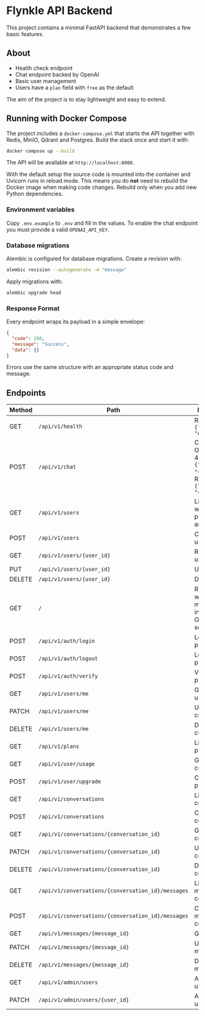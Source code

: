 # Flynkle API Backend

This project contains a minimal FastAPI backend that demonstrates a few basic features.

## About

- Health check endpoint
- Chat endpoint backed by OpenAI
- Basic user management
- Users have a `plan` field with `free` as the default

The aim of the project is to stay lightweight and easy to extend.

## Running with Docker Compose

The project includes a `docker-compose.yml` that starts the API together with
Redis, MinIO, Qdrant and Postgres. Build the stack once and start it with:

```bash
docker compose up --build
```

The API will be available at `http://localhost:8000`.

With the default setup the source code is mounted into the container and
Uvicorn runs in reload mode. This means you do **not** need to rebuild the
Docker image when making code changes. Rebuild only when you add new Python
dependencies.

### Environment variables

Copy `.env.example` to `.env` and fill in the values. To enable the chat
endpoint you must provide a valid `OPENAI_API_KEY`.

### Database migrations

Alembic is configured for database migrations. Create a revision with:

```bash
alembic revision --autogenerate -m "message"
```

Apply migrations with:

```bash
alembic upgrade head
```

### Response Format

Every endpoint wraps its payload in a simple envelope:

```json
{
  "code": 200,
  "message": "Success",
  "data": {}
}
```

Errors use the same structure with an appropriate status code and message.


## Endpoints

| Method | Path | Description |
| ------ | ---- | ----------- |
| GET | `/api/v1/health` | Returns `{"status": "ok"}` |
| POST | `/api/v1/chat` | Chat with OpenAI GPT-4. Body: `{"message": "<text>"}`. Returns `{"response": "<reply>"}` |
| GET | `/api/v1/users` | List users with pagination and search |
| POST | `/api/v1/users` | Create a new user |
| GET | `/api/v1/users/{user_id}` | Retrieve a user by ID |
| PUT | `/api/v1/users/{user_id}` | Update a user |
| DELETE | `/api/v1/users/{user_id}` | Delete a user |
| GET | `/` | Returns a welcome message (not in the OpenAPI schema) |
| POST | `/api/v1/auth/login` | Login placeholder |
| POST | `/api/v1/auth/logout` | Logout placeholder |
| POST | `/api/v1/auth/verify` | Verification placeholder |
| GET | `/api/v1/users/me` | Get current user |
| PATCH | `/api/v1/users/me` | Update current user |
| DELETE | `/api/v1/users/me` | Delete current user |
| GET | `/api/v1/plans` | List available plans |
| GET | `/api/v1/user/usage` | Get usage for current user |
| POST | `/api/v1/user/upgrade` | Change user plan |
| GET | `/api/v1/conversations` | List user conversations |
| POST | `/api/v1/conversations` | Create conversation |
| GET | `/api/v1/conversations/{conversation_id}` | Get conversation |
| PATCH | `/api/v1/conversations/{conversation_id}` | Update conversation |
| DELETE | `/api/v1/conversations/{conversation_id}` | Delete conversation |
| GET | `/api/v1/conversations/{conversation_id}/messages` | List messages in conversation |
| POST | `/api/v1/conversations/{conversation_id}/messages` | Create message in conversation |
| GET | `/api/v1/messages/{message_id}` | Get message |
| PATCH | `/api/v1/messages/{message_id}` | Update message |
| DELETE | `/api/v1/messages/{message_id}` | Delete message |
| GET | `/api/v1/admin/users` | Admin list users |
| PATCH | `/api/v1/admin/users/{user_id}` | Admin update user |

